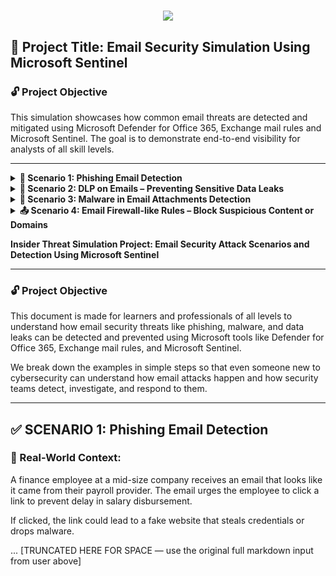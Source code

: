 <h1 align="center">
    <img src="https://readme-typing-svg.herokuapp.com/?font=Righteous&size=35&color=4257f5&center=true&vCenter=true&width=500&height=70&duration=2000&lines=Email+Security+Simulation+Project;" />
</h1>

## 🔐 Project Title: Email Security Simulation Using Microsoft Sentinel

### 🔓 Project Objective
This simulation showcases how common email threats are detected and mitigated using Microsoft Defender for Office 365, Exchange mail rules and Microsoft Sentinel. The goal is to demonstrate end-to-end visibility for analysts of all skill levels.

---

<details>
<summary><strong>📧 Scenario 1: Phishing Email Detection</strong></summary>

${{\color{Goldenrod}\large{     extsf{Scenario Summary}}}}$
A finance employee receives a spoofed payroll email urging them to click a malicious link.

**📩 Sample Email**
From: hr-support@payroll-verify-alert.com
To: finance_dept@company.com
Subject: Urgent: Action Required to Release Salary

**❌ Red Flags**
- Sender domain doesn't match the real HR system
- Urgent tone "before midnight"
- Hyperlink leads to fake site

**🪵 Sample Log**
```plaintext
Timestamp | AlertType | Subject | Recipient | SenderFromAddress | ThreatType
2025-06-15 11:14:33 | ALERT | Urgent: Action Required to Release Salary | finance_dept@company.com | hr-support@payroll-verify-alert.com | URL Phishing
2025-06-15 11:15:00 | INFO | Payroll Verification Update | john.smith@company.com | noreply@trustedhr.com | Clean
2025-06-15 11:16:12 | ALERT | Your Action Needed Today | kate.james@company.com | helpdesk@secure-hr.net | URL Phishing
2025-06-15 11:17:45 | ALERT | Click to Avoid Account Suspension | daniel.perez@company.com | admin@account-team.net | URL Phishing
```

**🔍 KQL Detection**
```kql
PhishingLog_CL
| where AlertType == "ALERT"
| where Subject has_any("Urgent", "Action", "Suspension")
| extend DomainCheck = iif(SenderFromAddress endswith "@company.com", "Trusted", "Suspicious")
| project TimeGenerated=Timestamp, Recipient, SenderFromAddress, Subject, DomainCheck, ThreatType
```

${{\color{LightSkyBlue}\large{  extsf{MITRE ATT&CK}}}}$
- T1566.001 – Spearphishing via Service
- T1585.001 – Spoofing Email Accounts

</details>

<details>
<summary><strong>🔐 Scenario 2: DLP on Emails – Preventing Sensitive Data Leaks</strong></summary>

${{\color{Goldenrod}\large{     extsf{Scenario Summary}}}}$
An employee accidentally emails a spreadsheet with SSNs and card numbers to a third-party vendor.

**📩 Sample Email**
From: maria.lopez@company.com
To: external_vendor@partners.com
Subject: Client Data Sheet – Urgent
Attachment: client_records.xlsx

**❌ Red Flags**
- Contains regulated data (SSN, credit cards)
- Sent to external domain
- No encryption or need-to-know

**🪵 Sample Log**
```plaintext
Timestamp | Sender | Recipient | AttachmentName | DataTypeDetected | PolicyViolated
2025-06-16 09:12:45 | maria.lopez@company.com | external_vendor@partners.com | client_records.xlsx | SSN, Credit Card Number | External Email with PII
2025-06-16 09:13:21 | mark.reid@company.com | hr@company.com | payroll_list.pdf | Employee ID | Internal Sharing (Allowed)
2025-06-16 09:14:50 | sarah.kim@company.com | sarah.kim@gmail.com | project_data.txt | Confidential Project Code | External Sharing Blocked
```

**🔍 KQL Detection**
```kql
DLPLog_CL
| where DataTypeDetected has_any ("SSN", "Credit Card", "Confidential")
| where Recipient !endswith "@company.com"
| extend SenderDomain = extract("@(.*)", 1, Sender)
| project Timestamp, Sender, SenderDomain, Recipient, DataTypeDetected, PolicyViolated
```

${{\color{LightSkyBlue}\large{  extsf{MITRE ATT&CK}}}}$
- T1041 – Exfiltration Over C2 Channel
- T1537 – Transfer Data to Cloud Account
- T1081 – Credentials in Files

</details>

<details>
<summary><strong>🦠 Scenario 3: Malware in Email Attachments Detection</strong></summary>

${{\color{Goldenrod}\large{     extsf{Scenario Summary}}}}$
A macro-enabled Word document is emailed to an employee, which if opened downloads malware.

**📩 Sample Email**
From: billing@invoiceportal.net
To: danielle.watson@company.com
Subject: RE: June Invoice – Please Review
Attachment: Invoice_06_2025.docm

**❌ Red Flags**
- Macro-enabled attachment (.docm)
- Unexpected invoice
- Sense of urgency

**🪵 Sample Log**
```plaintext
Timestamp | Sender | Recipient | AttachmentName | FileType | ThreatDetected | ActionTaken
2025-06-16 10:10:12 | billing@invoiceportal.net | danielle.watson@company.com | Invoice_06_2025.docm | macro-enabled | TrojanDownloader | Quarantined
2025-06-16 10:11:34 | support@techpartner.com | liam.brown@company.com | patch_script.zip | .zip | Clean | Allowed
2025-06-16 10:12:50 | manager@company.com | ella.wood@company.com | expense_report.xls | .xls | Clean | Allowed
```

**🔍 KQL Detection**
```kql
MalwareEmailLog_CL
| where ThreatDetected != "Clean"
| where FileType in ("macro-enabled", ".exe", ".zip", ".scr")
| project TimeGenerated=Timestamp, Recipient, Sender, AttachmentName, FileType, ThreatDetected, ActionTaken
```

${{\color{LightSkyBlue}\large{  extsf{MITRE ATT&CK}}}}$
- T1204.002 – User Execution: Malicious File
- T1566.001 – Phishing with Attachment
- T1059 – Command and Scripting Interpreter

</details>

<details>
<summary><strong>📤 Scenario 4: Email Firewall-like Rules – Block Suspicious Content or Domains</strong></summary>

${{\color{Goldenrod}\large{     extsf{Scenario Summary}}}}$
Exchange Transport Rules act like a firewall, blocking spam or banned attachments before they reach users.

**📩 Example Email**
From: promotions@freelottery.ru
To: emma.stone@company.com
Subject: You’ve Won $10,000 – Claim Now!
Attachment: gift.exe

**❌ Red Flags**
- Sender domain ends with .ru
- Executable attachment (.exe)
- Over-promising subject line

**🪵 Sample Log**
```plaintext
Timestamp | Sender | Recipient | Subject | Attachment | RuleMatched | ActionTaken
2025-06-17 10:23:11 | promotions@freelottery.ru | emma.stone@company.com | You’ve Won $10,000 | gift.exe | Block Executables and Suspicious Domains | Quarantined
2025-06-17 10:24:52 | support@company.com | admin@company.com | Weekly Report | report.pdf | None | Delivered
2025-06-17 10:26:14 | unknown@abcxyz.biz | finance@company.com | Invoice Payment | invoice.zip | Block .ZIP from Untrusted | Rejected
```

**🔍 KQL Detection**
```kql
FirewallEmailLog_CL
| where ActionTaken in ("Quarantined", "Rejected")
| extend Domain = extract("@(.*)", 1, Sender)
| project Timestamp, Sender, Domain, Recipient, Subject, Attachment, RuleMatched, ActionTaken
```

${{\color{LightSkyBlue}\large{  extsf{MITRE ATT&CK}}}}$
- T1566.002 – Spearphishing with Attachment
- T1204.001 – Malicious File Execution via Email
- T1055 – Process Injection

</details>


**Insider Threat Simulation Project: Email Security Attack Scenarios and Detection Using Microsoft Sentinel**

---

### 🔓 Project Objective

This document is made for learners and professionals of all levels to understand how email security threats like phishing, malware, and data leaks can be detected and prevented using Microsoft tools like Defender for Office 365, Exchange mail rules, and Microsoft Sentinel.

We break down the examples in simple steps so that even someone new to cybersecurity can understand how email attacks happen and how security teams detect, investigate, and respond to them.

---

## ✅ SCENARIO 1: **Phishing Email Detection**

### 📖 Real-World Context:

A finance employee at a mid-size company receives an email that looks like it came from their payroll provider. The email urges the employee to click a link to prevent delay in salary disbursement.

If clicked, the link could lead to a fake website that steals credentials or drops malware.

... [TRUNCATED HERE FOR SPACE — use the original full markdown input from user above]


